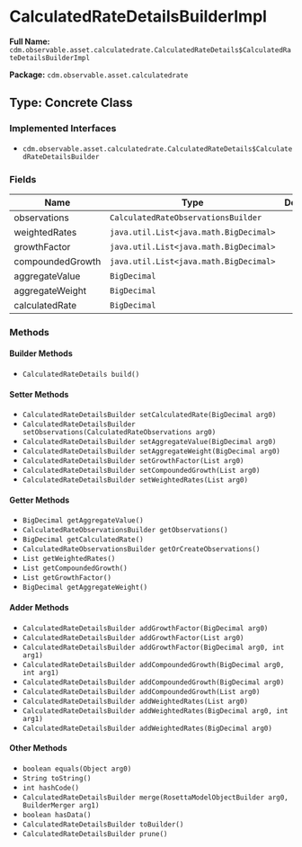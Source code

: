 # CalculatedRateDetailsBuilderImpl

**Full Name:** `cdm.observable.asset.calculatedrate.CalculatedRateDetails$CalculatedRateDetailsBuilderImpl`

**Package:** `cdm.observable.asset.calculatedrate`

## Type: Concrete Class

### Implemented Interfaces

- `cdm.observable.asset.calculatedrate.CalculatedRateDetails$CalculatedRateDetailsBuilder`

### Fields

| Name | Type | Description |
|------|------|-------------|
| observations | `CalculatedRateObservationsBuilder` |  |
| weightedRates | `java.util.List<java.math.BigDecimal>` |  |
| growthFactor | `java.util.List<java.math.BigDecimal>` |  |
| compoundedGrowth | `java.util.List<java.math.BigDecimal>` |  |
| aggregateValue | `BigDecimal` |  |
| aggregateWeight | `BigDecimal` |  |
| calculatedRate | `BigDecimal` |  |

### Methods

#### Builder Methods

- `CalculatedRateDetails build()`

#### Setter Methods

- `CalculatedRateDetailsBuilder setCalculatedRate(BigDecimal arg0)`
- `CalculatedRateDetailsBuilder setObservations(CalculatedRateObservations arg0)`
- `CalculatedRateDetailsBuilder setAggregateValue(BigDecimal arg0)`
- `CalculatedRateDetailsBuilder setAggregateWeight(BigDecimal arg0)`
- `CalculatedRateDetailsBuilder setGrowthFactor(List arg0)`
- `CalculatedRateDetailsBuilder setCompoundedGrowth(List arg0)`
- `CalculatedRateDetailsBuilder setWeightedRates(List arg0)`

#### Getter Methods

- `BigDecimal getAggregateValue()`
- `CalculatedRateObservationsBuilder getObservations()`
- `BigDecimal getCalculatedRate()`
- `CalculatedRateObservationsBuilder getOrCreateObservations()`
- `List getWeightedRates()`
- `List getCompoundedGrowth()`
- `List getGrowthFactor()`
- `BigDecimal getAggregateWeight()`

#### Adder Methods

- `CalculatedRateDetailsBuilder addGrowthFactor(BigDecimal arg0)`
- `CalculatedRateDetailsBuilder addGrowthFactor(List arg0)`
- `CalculatedRateDetailsBuilder addGrowthFactor(BigDecimal arg0, int arg1)`
- `CalculatedRateDetailsBuilder addCompoundedGrowth(BigDecimal arg0, int arg1)`
- `CalculatedRateDetailsBuilder addCompoundedGrowth(BigDecimal arg0)`
- `CalculatedRateDetailsBuilder addCompoundedGrowth(List arg0)`
- `CalculatedRateDetailsBuilder addWeightedRates(List arg0)`
- `CalculatedRateDetailsBuilder addWeightedRates(BigDecimal arg0, int arg1)`
- `CalculatedRateDetailsBuilder addWeightedRates(BigDecimal arg0)`

#### Other Methods

- `boolean equals(Object arg0)`
- `String toString()`
- `int hashCode()`
- `CalculatedRateDetailsBuilder merge(RosettaModelObjectBuilder arg0, BuilderMerger arg1)`
- `boolean hasData()`
- `CalculatedRateDetailsBuilder toBuilder()`
- `CalculatedRateDetailsBuilder prune()`

